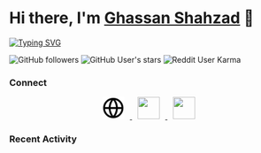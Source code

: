 #  Hi there, I'm [Ghassan Shahzad](https://fr06t.github.io/) 👋

[![Typing SVG](https://readme-typing-svg.herokuapp.com?font=Fira+Code&size=24&duration=4500&center=true&width=440&lines=Full+Stack+Application+Dev;Student+in+Lahore%2C+Pakistan;Above+all%2C+always+learning)](https://git.io/typing-svg) 

<img alt="GitHub followers" src="https://img.shields.io/github/followers/Fr06t?logo=github&style=for-the-badge"> <img alt="GitHub User's stars" src="https://img.shields.io/github/stars/Fr06t?color=red&logo=github&style=for-the-badge"> <img alt="Reddit User Karma" src="https://img.shields.io/reddit/user-karma/combined/fr06t?color=brown%20&label=Fr06t&logo=reddit&style=for-the-badge">


### Connect

<div style="text-align: center;">
    <a href="https://fr06t.github.io/">
    	<img height="40" width="40" src="https://raw.githubusercontent.com/codeSTACKr/codeSTACKr/c83fc14c8d0c15c6a1c82503b25d206e1cc33f9a/img/globe-light.svg" style="margin:0px 10px"/>
    </a>
    <a href="https://stackoverflow.com/users/11578707/fr06t">
        <img height="40" width="40" src="https://cdn.jsdelivr.net/npm/simple-icons@v7/icons/stackoverflow.svg" style="text-align: center; margin:0px 10px"/>
    </a>
    <a href+"https://dev.to/fr06t">
        <img height="40" width="40" src="https://cdn.jsdelivr.net/npm/simple-icons@v7/icons/devdotto.svg" style="align: center; margin:0px 10px"/>
	</a>
</div>

### Recent Activity

<!--START_SECTION:activity-->
